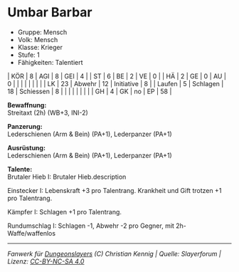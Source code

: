 # Umbar Barbar  
- Gruppe: Mensch  
- Volk: Mensch  
- Klasse: Krieger  
- Stufe: 1  
- Fähigkeiten: Talentiert  


| KÖR    | 8  | AGI      | 8  | GEI        | 4  |
| ST     | 6  | BE       | 2  | VE         | 0  |
| HÄ     | 2  | GE       | 0  | AU         | 0  |
|        |    |          |    |            |    |
| LK     | 23 | Abwehr   | 12 | Initiative | 8  |
| Laufen | 5  | Schlagen | 18 | Schiessen  | 8  |
|        |    |          |    |            |    |
| GH     | 4  | GK       | no | EP         | 58 |


**Bewaffnung:**  
Streitaxt (2h) (WB+3, INI-2)

**Panzerung:**  
Lederschienen (Arm & Bein) (PA+1), Lederpanzer (PA+1)

**Ausrüstung:**  
Lederschienen (Arm & Bein) (PA+1), Lederpanzer (PA+1)

**Talente:**  
Brutaler Hieb I: Brutaler Hieb.description

Einstecker I: Lebenskraft +3 pro Talentrang. Krankheit und Gift trotzen +1 pro Talentrang.

Kämpfer I: Schlagen +1 pro Talentrang.

Rundumschlag I: Schlagen -1, Abwehr -2 pro Gegner, mit 2h-Waffe/waffenlos





___
*Fanwerk für [Dungeonslayers](https://www.dungeonslayers.net/) (C) Christian Kennig | Quelle: Slayerforum | Lizenz: [CC-BY-NC-SA 4.0](https://creativecommons.org/licenses/by-nc-sa/4.0/deed.de)*